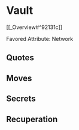 # Vault
[[_Overview#^92131c]]

Favored Attribute: Network

## Quotes

## Moves
## Secrets
## Recuperation